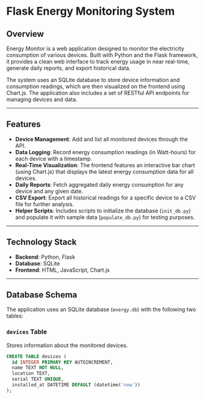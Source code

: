 # Flask Energy Monitoring System

## Overview

Energy Monitor is a web application designed to monitor the electricity consumption of various devices. Built with Python and the Flask framework, it provides a clean web interface to track energy usage in near real-time, generate daily reports, and export historical data.

The system uses an SQLite database to store device information and consumption readings, which are then visualized on the frontend using Chart.js. The application also includes a set of RESTful API endpoints for managing devices and data.

---

## Features

* **Device Management**: Add and list all monitored devices through the API.
* **Data Logging**: Record energy consumption readings (in Watt-hours) for each device with a timestamp.
* **Real-Time Visualization**: The frontend features an interactive bar chart (using Chart.js) that displays the latest energy consumption data for all devices.
* **Daily Reports**: Fetch aggregated daily energy consumption for any device and any given date.
* **CSV Export**: Export all historical readings for a specific device to a CSV file for further analysis.
* **Helper Scripts**: Includes scripts to initialize the database (`init_db.py`) and populate it with sample data (`populate_db.py`) for testing purposes.

---

## Technology Stack

* **Backend**: Python, Flask
* **Database**: SQLite
* **Frontend**: HTML, JavaScript, Chart.js

---

## Database Schema

The application uses an SQLite database (`energy.db`) with the following two tables:

### `devices` Table
Stores information about the monitored devices.
```sql
CREATE TABLE devices (
  id INTEGER PRIMARY KEY AUTOINCREMENT,
  name TEXT NOT NULL,
  location TEXT,
  serial TEXT UNIQUE,
  installed_at DATETIME DEFAULT (datetime('now'))
);
